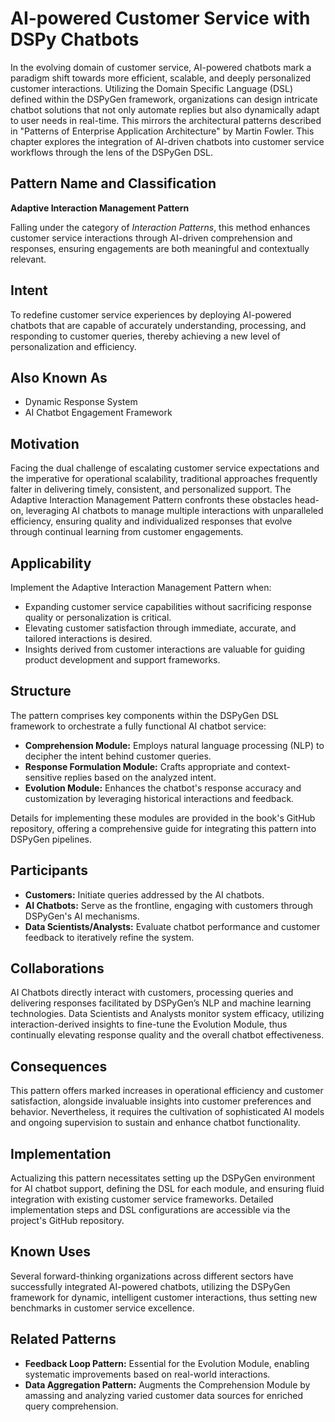 # AI-powered Customer Service with DSPy Chatbots

In the evolving domain of customer service, AI-powered chatbots mark a paradigm shift towards more efficient, scalable, and deeply personalized customer interactions. Utilizing the Domain Specific Language (DSL) defined within the DSPyGen framework, organizations can design intricate chatbot solutions that not only automate replies but also dynamically adapt to user needs in real-time. This mirrors the architectural patterns described in "Patterns of Enterprise Application Architecture" by Martin Fowler. This chapter explores the integration of AI-driven chatbots into customer service workflows through the lens of the DSPyGen DSL.

## Pattern Name and Classification

**Adaptive Interaction Management Pattern**

Falling under the category of *Interaction Patterns*, this method enhances customer service interactions through AI-driven comprehension and responses, ensuring engagements are both meaningful and contextually relevant.

## Intent

To redefine customer service experiences by deploying AI-powered chatbots that are capable of accurately understanding, processing, and responding to customer queries, thereby achieving a new level of personalization and efficiency.

## Also Known As

- Dynamic Response System
- AI Chatbot Engagement Framework

## Motivation

Facing the dual challenge of escalating customer service expectations and the imperative for operational scalability, traditional approaches frequently falter in delivering timely, consistent, and personalized support. The Adaptive Interaction Management Pattern confronts these obstacles head-on, leveraging AI chatbots to manage multiple interactions with unparalleled efficiency, ensuring quality and individualized responses that evolve through continual learning from customer engagements.

## Applicability

Implement the Adaptive Interaction Management Pattern when:

- Expanding customer service capabilities without sacrificing response quality or personalization is critical.
- Elevating customer satisfaction through immediate, accurate, and tailored interactions is desired.
- Insights derived from customer interactions are valuable for guiding product development and support frameworks.

## Structure

The pattern comprises key components within the DSPyGen DSL framework to orchestrate a fully functional AI chatbot service:

- **Comprehension Module:** Employs natural language processing (NLP) to decipher the intent behind customer queries.
- **Response Formulation Module:** Crafts appropriate and context-sensitive replies based on the analyzed intent.
- **Evolution Module:** Enhances the chatbot's response accuracy and customization by leveraging historical interactions and feedback.

Details for implementing these modules are provided in the book's GitHub repository, offering a comprehensive guide for integrating this pattern into DSPyGen pipelines.

## Participants

- **Customers:** Initiate queries addressed by the AI chatbots.
- **AI Chatbots:** Serve as the frontline, engaging with customers through DSPyGen's AI mechanisms.
- **Data Scientists/Analysts:** Evaluate chatbot performance and customer feedback to iteratively refine the system.

## Collaborations

AI Chatbots directly interact with customers, processing queries and delivering responses facilitated by DSPyGen’s NLP and machine learning technologies. Data Scientists and Analysts monitor system efficacy, utilizing interaction-derived insights to fine-tune the Evolution Module, thus continually elevating response quality and the overall chatbot effectiveness.

## Consequences

This pattern offers marked increases in operational efficiency and customer satisfaction, alongside invaluable insights into customer preferences and behavior. Nevertheless, it requires the cultivation of sophisticated AI models and ongoing supervision to sustain and enhance chatbot functionality.

## Implementation

Actualizing this pattern necessitates setting up the DSPyGen environment for AI chatbot support, defining the DSL for each module, and ensuring fluid integration with existing customer service frameworks. Detailed implementation steps and DSL configurations are accessible via the project's GitHub repository.

## Known Uses

Several forward-thinking organizations across different sectors have successfully integrated AI-powered chatbots, utilizing the DSPyGen framework for dynamic, intelligent customer interactions, thus setting new benchmarks in customer service excellence.

## Related Patterns

- **Feedback Loop Pattern:** Essential for the Evolution Module, enabling systematic improvements based on real-world interactions.
- **Data Aggregation Pattern:** Augments the Comprehension Module by amassing and analyzing varied customer data sources for enriched query comprehension.
